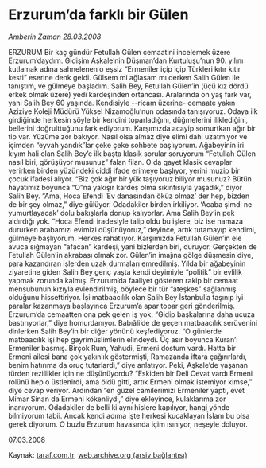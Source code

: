 # Erzurum’da farklı bir Gülen

*Amberin Zaman 28.03.2008*

<div class="yazi">ERZURUM
Bir kaç gündür Fetullah Gülen cemaatini incelemek üzere Erzurum’daydım. Gidişim Aşkale’nin Düşman’dan Kurtuluşu’nun 90. yılını kutlamak adına sahnelenen o eşsiz “Ermeniler içip içip Türkleri kıtır kıtır kesti” eserine denk geldi. Gülsem mi ağlasam mı derken Salih Gülen ile tanıştım, ve gülmeye başladım. Salih Bey, Fetullah Gülen’in (üçü kız dördü erkek olmak üzere) yedi kardeşinden ortancası. Aralarında on yaş fark var, yani Salih Bey 60 yaşında. 
Kendisiyle --ricam üzerine- cemaate yakın Aziziye Koleji Müdürü Yüksel Nizamoğlu’nun odasında tanışıyoruz. Odaya ilk girdiğinde herkesin şöyle bir kendini toparladığını, düğmelerini iliklediğini, bellerini doğrulttuğunu fark ediyorum. Karşımızda acayip somurtkan ağır bir tip var. Yüzüme zor bakıyor. Nasıl olsa almaz diye elimi dahi uzatmıyor ve içimden “eyvah yandık”lar çeke çeke sohbete başlıyorum. 
Ağabeyinin iri kıyım hali olan Salih Bey’e ilk başta klasik sorular soruyorum “Fetullah Gülen nasıl biri, görüşüyor musunuz” falan filan. O da gayet klasik cevaplar verirken birden yüzündeki ciddi ifade erimeye başlıyor, yerini muzip bir çocuk ifadesi alıyor. “Biz çok ağır bir yük taşıyoruz biliyor musunuz? Bütün hayatımız boyunca “O”na yakışır kardeş olma sıkıntısıyla yaşadık,” diyor Salih Bey. “Ama, Hoca Efendi ‘Ev danasından öküz olmaz’ der hep, bizden de bir şey olmaz,” diye gülüyor. Odadakiler birden irkiliyor. ‘Acaba şimdi ne yumurtlayacak’ dolu bakışlarla donup kalıyorlar. Ama Salih Bey’in pek aldırdığı yok. “Hoca Efendi iradesiyle talip oldu bu işlere, biz ise namaza dururken arabamızı evimizi düşünüyoruz,” deyince, artık tutamayıp kendimi, gülmeye başlıyorum. Herkes rahatlıyor. Karşımızda Fetullah Gülen’in ele avuca sığmayan “afacan” kardeşi, yani bizlerden biri, duruyor.
Gerçekten de Fetullah Gülen’in akrabası olmak zor. Gülen’in imajına gölge düşmesin diye, para kazandıran işlerden uzak durmaları emredilmiş. Yılda bir ağabeyinin ziyaretine giden Salih Bey genç yaşta kendi deyimiyle “politik” bir evlilik yapmak zorunda kalmış. Erzurum’da faaliyet gösteren rakip bir cemaat mensubunun kızıyla evlendirilmiş, böylece bir tür “ateşkes” sağlanmış olduğunu hissettiriyor. İşi matbaacılık olan Salih Bey İstanbul’a taşınıp iyi paralar kazanmaya başlayınca Erzurum’a apar topar geri gönderilmiş. Erzurum’da cemaatten ona pek gelen iş yok. “Gidip başkalarına daha ucuza bastırıyorlar,” diye homurdanıyor.
Babıâli’de de geçen matbaacılık serüvenini dinlerken Salih Bey’in bir diğer yönünü keşfediyoruz. “O günlerde matbaacılık işi hep gayrimüslimlerin elindeydi. Üç asır boyunca Kuran’ı Ermeniler basmış. Birçok Rum, Yahudi, Ermeni dostum vardı. Hatta bir Ermeni ailesi bana çok yakınlık göstermişti, Ramazanda iftara çağırırlardı, benim hatırıma da oruç tutarlardı,” diye anlatıyor.
Peki, Aşkale’de yaşanan türden rezillikler için ne düşünüyordu? “Eskiden bir Deli Cevat vardı Ermeni rolünü hep o üstlenirdi, ama öldü gitti, artık Ermeni olmak istemiyor kimse,” diye cevap veriyor. Ardından “en güzel camilerimizi Ermeniler yaptı, evet Mimar Sinan da Ermeni kökenliydi,” diye ekleyince, kulaklarıma zor inanıyorum. Odadakiler de belli ki aynı hislere kapılıyor, hangi yönde bilmiyorum tabii. Ancak kendi adıma işte herkesi kucaklayan İslam bu olsa gerek diyorum. O buzlu Erzurum havasında içim ısınıyor, neşeyle doluyor.

07.03.2008</div>

Kaynak: [taraf.com.tr](http://www.taraf.com.tr:80/amberin-zaman/makale-erzurumda-farkli-bir-gulen.htm), [web.archive.org (arşiv bağlantısı)](http://web.archive.org/web/20100711061123/http://www.taraf.com.tr:80/amberin-zaman/makale-erzurumda-farkli-bir-gulen.htm)
